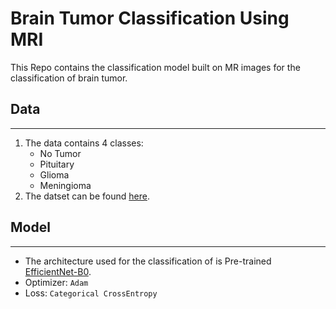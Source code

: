 # Brain Tumor Classification Using MRI

This Repo contains the classification model built on MR images for the classification of brain tumor.

## Data

---

1. The data contains 4 classes:
    - No Tumor
    - Pituitary
    - Glioma
    - Meningioma
2. The datset can be found [here](https://www.kaggle.com/datasets/sartajbhuvaji/brain-tumor-classification-mri?select=Training).

## Model

---

- The architecture used for the classification of is Pre-trained [EfficientNet-B0](https://arxiv.org/abs/1905.11946).
- Optimizer: `Adam`
- Loss: `Categorical CrossEntropy`





